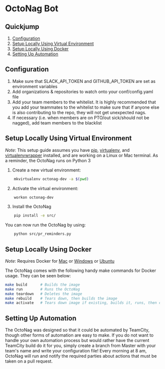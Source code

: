 # OctoNag Bot

## Quickjump
1. [Configuration](#configuration)
1. [Setup Locally Using Virtual Environment](#setup-locally-using-virtual-environment)
1. [Setup Locally Using Docker](#setup-locally-using-docker)
1. [Setting Up Automation](#setting-up-automation)


## Configuration
1. Make sure that SLACK_API_TOKEN and GITHUB_API_TOKEN are set as environment variables
1. Add organizations & repositories to watch onto your conf/config.yaml file
1. Add your team members to the whitelist. It is highly recommended that you add your teammates to the whitelist to make sure that if anyone else is also contributing to the repo, they will not get unexpected nags.
1. If necessary (i.e. when members are on PTO/out sick/should not be nagged), add team members to the blacklist

## Setup Locally Using Virtual Environment
*Note*: This setup guide assumes you have [pip](https://pip.pypa.io/en/stable/installing/), [virtualenv](https://virtualenv.pypa.io/en/stable/installation/), and [virtualenvwrapper](https://virtualenvwrapper.readthedocs.io/en/latest/install.html#basic-installation) installed, and are working on a Linux or Mac terminal. As a reminder, the OctoNag runs on Python 3

1. Create a new virtual environment:
```bash
    mkvirtualenv octonag-dev -a $(pwd)
```
2. Activate the virtual environment:
```bash
    workon octonag-dev
```
3. Install the OctoNag
```bash
    pip install -e src/
```
You can now run the OctoNag by using:
```bash
    python src/pr_reminders.py
```

## Setup Locally Using Docker
*Note*: Requires Docker for [Mac](https://docs.docker.com/docker-for-mac/install/) or [Windows](https://docs.docker.com/toolbox/toolbox_install_windows/) or [Ubuntu](https://www.digitalocean.com/community/tutorials/how-to-install-and-use-docker-on-ubuntu-18-04)

The OctoNag comes with the following handy make commands for Docker usage. They can be seen below:
```bash
make build      # Builds the image
make run        # Runs the OctoNag
make teardown   # Deletes the image
make rebuild    # Tears down, then builds the image
make activate   # Tears down image if existing, builds it, runs, then cleans up
```

## Setting Up Automation
The OctoNag was designed so that it could be automated by TeamCity, though other forms of automation are easy to make. If you do not want to handle your own automation process but would rather have the current TeamCity build do it for you, simply create a branch from Master with your team's name and write your configuration file! Every morning at 8 am, OctoNag will run and notify the required parties about actions that must be taken on a pull request.